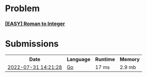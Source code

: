 <h1>Problem</h1>
<h3><a href="https://leetcode.com/problems/roman-to-integer/description/">[EASY] Roman to Integer</a></h3>

<h1>Submissions</h1>
<table>
<tr>
<th>Date</th> <th>Language</th> <th>Runtime</th> <th>Memory</th>
</tr>
<tr>
<td> <a href="https://leetcode.com/submissions/detail/761467721/"> 2022-07-31 14:21:28 </a> </td>
<td> <a href="./0013.%20Roman%20to%20Integer.go"> Go </a> </td>
<td> 17 ms </td>
<td> 2.9 mb </td>
</tr>
</table>